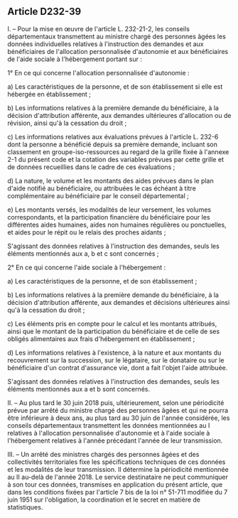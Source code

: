 ## Article D232-39

I. – Pour la mise en œuvre de l'article L. 232-21-2, les conseils départementaux transmettent au ministre
chargé des personnes âgées les données individuelles relatives à l'instruction des demandes et aux
bénéficiaires de l'allocation personnalisée d'autonomie et aux bénéficiaires de l'aide sociale à l'hébergement
portant sur :

1° En ce qui concerne l'allocation personnalisée d'autonomie :

a) Les caractéristiques de la personne, et de son établissement si elle est hébergée en établissement ;

b) Les informations relatives à la première demande du bénéficiaire, à la décision d'attribution afférente, aux
demandes ultérieures d'allocation ou de révision, ainsi qu'à la cessation du droit ;

c) Les informations relatives aux évaluations prévues à l'article L. 232-6 dont la personne a bénéficié depuis
sa première demande, incluant son classement en groupe-iso-ressources au regard de la grille fixée à l'annexe
2-1 du présent code et la cotation des variables prévues par cette grille et de données recueillies dans le cadre
de ces évaluations ;

d) La nature, le volume et les montants des aides prévues dans le plan d'aide notifié au bénéficiaire, ou
attribuées le cas échéant à titre complémentaire au bénéficiaire par le conseil départemental ;

e) Les montants versés, les modalités de leur versement, les volumes correspondants, et la participation
financière du bénéficiaire pour les différentes aides humaines, aides non humaines régulières ou ponctuelles,
et aides pour le répit ou le relais des proches aidants ;

S'agissant des données relatives à l'instruction des demandes, seuls les éléments mentionnés aux a, b et c sont
concernés ;

2° En ce qui concerne l'aide sociale à l'hébergement :

a) Les caractéristiques de la personne, et de son établissement ;

b) Les informations relatives à la première demande du bénéficiaire, à la décision d'attribution afférente, aux
demandes et décisions ultérieures ainsi qu'à la cessation du droit ;

c) Les éléments pris en compte pour le calcul et les montants attribués, ainsi que le montant de la
participation du bénéficiaire et de celle de ses obligés alimentaires aux frais d'hébergement en établissement ;


d) Les informations relatives à l'existence, à la nature et aux montants du recouvrement sur la succession,
sur le légataire, sur le donataire ou sur le bénéficiaire d'un contrat d'assurance vie, dont a fait l'objet l'aide
attribuée.

S'agissant des données relatives à l'instruction des demandes, seuls les éléments mentionnés aux a et b sont
concernés.

II. – Au plus tard le 30 juin 2018 puis, ultérieurement, selon une périodicité prévue par arrêté du ministre
chargé des personnes âgées et qui ne pourra être inférieure à deux ans, au plus tard au 30 juin de l'année
considérée, les conseils départementaux transmettent les données mentionnées au I relatives à l'allocation
personnalisée d'autonomie et à l'aide sociale à l'hébergement relatives à l'année précédant l'année de leur
transmission.

III. – Un arrêté des ministres chargés des personnes âgées et des collectivités territoriales fixe les
spécifications techniques de ces données et les modalités de leur transmission. Il détermine la périodicité
mentionnée au II au-delà de l'année 2018. Le service destinataire ne peut communiquer à son tour ces
données, transmises en application du présent article, que dans les conditions fixées par l'article 7 bis de la
loi n° 51-711 modifiée du 7 juin 1951 sur l'obligation, la coordination et le secret en matière de statistiques.

